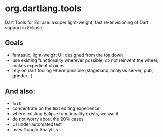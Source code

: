 org.dartlang.tools
==================

Dart Tools for Eclipse:
a super light-weight, fast re-envisioning of Dart support in Eclipse.

## Goals
- fantastic, light-weight UI; designed from the top down
- use existing functionality wherever possible; do not reinvent the wheel; makes expedient choices
- rely on Dart tooling where possible (stagehand, analysis server, pub, grinder…)

## And also:
- fast!
- concentrate on the text editing experience
- where existing Eclipse functionality exists, we use it
- do not worry about the 20% cases
- UI under automated test
- uses Google Analytics
